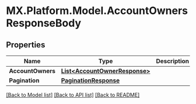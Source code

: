 # MX.Platform.Model.AccountOwnersResponseBody

## Properties

Name | Type | Description | Notes
------------ | ------------- | ------------- | -------------
**AccountOwners** | [**List&lt;AccountOwnerResponse&gt;**](AccountOwnerResponse.md) |  | [optional] 
**Pagination** | [**PaginationResponse**](PaginationResponse.md) |  | [optional] 

[[Back to Model list]](../README.md#documentation-for-models) [[Back to API list]](../README.md#documentation-for-api-endpoints) [[Back to README]](../README.md)

